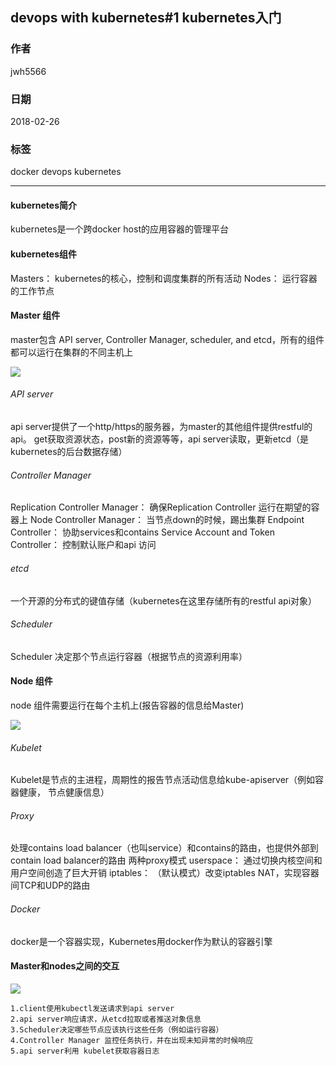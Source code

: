 ##  devops with kubernetes#1 kubernetes入门
### 作者               
jwh5566                
                
### 日期              
2018-02-26                  
### 标签              
docker devops kubernetes

---
#### kubernetes简介
kubernetes是一个跨docker host的应用容器的管理平台
#### kubernetes组件
Masters： kubernetes的核心，控制和调度集群的所有活动
Nodes： 运行容器的工作节点
#### Master 组件
master包含 API server, Controller Manager, scheduler, and etcd，所有的组件都可以运行在集群的不同主机上

![](https://i.imgur.com/tCJxHP1.jpg)

###### API server
api server提供了一个http/https的服务器，为master的其他组件提供restful的api。
get获取资源状态，post新的资源等等，api server读取，更新etcd（是kubernetes的后台数据存储）
###### Controller Manager 
Replication Controller Manager： 确保Replication Controller 运行在期望的容器上
Node Controller Manager： 当节点down的时候，踢出集群
Endpoint Controller： 协助services和contains
Service Account and Token Controller： 控制默认账户和api 访问
###### etcd
一个开源的分布式的键值存储（kubernetes在这里存储所有的restful api对象）
###### Scheduler
Scheduler 决定那个节点运行容器（根据节点的资源利用率）

#### Node 组件
node 组件需要运行在每个主机上(报告容器的信息给Master)

![](https://i.imgur.com/SkDv4Tw.jpg)

###### Kubelet
Kubelet是节点的主进程，周期性的报告节点活动信息给kube-apiserver（例如容器健康， 节点健康信息）
###### Proxy
处理contains load balancer（也叫service）和contains的路由，也提供外部到contain load balancer的路由
两种proxy模式
userspace： 通过切换内核空间和用户空间创造了巨大开销
iptables： （默认模式）改变iptables NAT，实现容器间TCP和UDP的路由
###### Docker
docker是一个容器实现，Kubernetes用docker作为默认的容器引擎

#### Master和nodes之间的交互
![](https://i.imgur.com/UseGWth.jpg)
```
1.client使用kubectl发送请求到api server
2.api server响应请求，从etcd拉取或者推送对象信息
3.Scheduler决定哪些节点应该执行这些任务（例如运行容器）
4.Controller Manager 监控任务执行，并在出现未知异常的时候响应
5.api server利用 kubelet获取容器日志
```



























